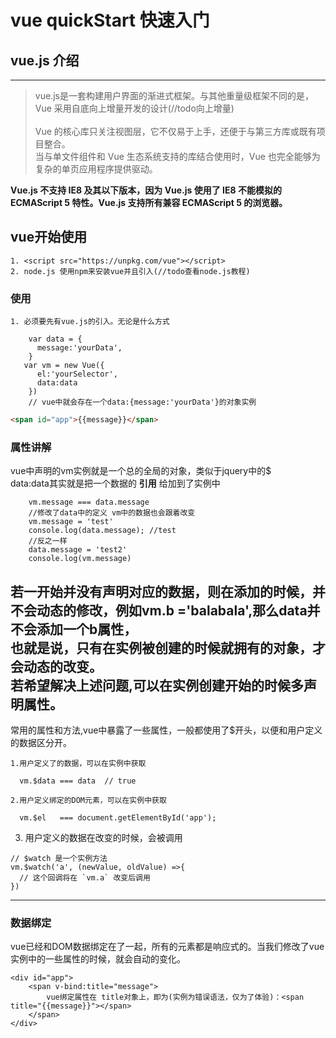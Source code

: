 # vue quickStart 快速入门
## vue.js 介绍
------------------
> vue.js是一套构建用户界面的渐进式框架。与其他重量级框架不同的是，Vue 采用自底向上增量开发的设计(//todo向上增量)<br/>    
Vue 的核心库只关注视图层，它不仅易于上手，还便于与第三方库或既有项目整合。 <br>
当与单文件组件和 Vue 生态系统支持的库结合使用时，Vue 也完全能够为复杂的单页应用程序提供驱动。

**Vue.js 不支持 IE8 及其以下版本，因为 Vue.js 使用了 IE8 不能模拟的 ECMAScript 5 特性。Vue.js 支持所有兼容 ECMAScript 5 的浏览器。**
## vue开始使用
    1. <script src="https://unpkg.com/vue"></script>
    2. node.js 使用npm来安装vue并且引入(//todo查看node.js教程)
### 使用
    1. 必须要先有vue.js的引入。无论是什么方式
```ecmascript 6
    var data = {
      message:'yourData',
    }
   var vm = new Vue({
      el:'yourSelector',
      data:data
    })
    // vue中就会存在一个data:{message:'yourData'}的对象实例
```
```html
<span id="app">{{message}}</span>
```
### 属性讲解
vue中声明的vm实例就是一个总的全局的对象，类似于jquery中的$<br/>
data:data其实就是把一个数据的 **引用** 给加到了实例中
```ecmascript 6
    vm.message === data.message
    //修改了data中的定义 vm中的数据也会跟着改变
    vm.message = 'test'
    console.log(data.message); //test
    //反之一样
    data.message = 'test2'
    console.log(vm.message)
```
**若一开始并没有声明对应的数据，则在添加的时候，并不会动态的修改，例如vm.b ='balabala',那么data并不会添加一个b属性，<br/>
也就是说，只有在实例被创建的时候就拥有的对象，才会动态的改变。**<br>
若希望解决上述问题,可以在实例创建开始的时候多声明属性。
------------------
常用的属性和方法,vue中暴露了一些属性，一般都使用了$开头，以便和用户定义的数据区分开。

    1.用户定义了的数据，可以在实例中获取
```ecmascript 6
  vm.$data === data  // true
```   
    2.用户定义绑定的DOM元素，可以在实例中获取
```ecmascript 6
  vm.$el   === document.getElementById('app');
``` 
 3. 用户定义的数据在改变的时候，会被调用
```ecmascript 6
// $watch 是一个实例方法
vm.$watch('a', (newValue, oldValue) =>{
  // 这个回调将在 `vm.a` 改变后调用
})
```
--------------
### 数据绑定
vue已经和DOM数据绑定在了一起，所有的元素都是响应式的。当我们修改了vue实例中的一些属性的时候，就会自动的变化。
```vue
<div id="app">
    <span v-bind:title="message">
        vue绑定属性在 title对象上，即为(实例为错误语法，仅为了体验)：<span title="{{message}}"></span>
    </span>
</div>
```


    
    
    
    
    
    
